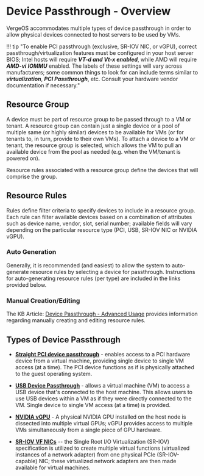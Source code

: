 # Device Passthrough - Overview

VergeOS accommodates multiple types of device passthrough in order to allow physical devices connected to host servers to be used by VMs.  

!!! tip "To enable PCI passthrough (exclusive, SR-IOV NIC, or vGPU), correct passthrough/virtualization features must be configured in your host server BIOS; Intel hosts will require ***VT-d and Vt-x enabled***, while AMD will require ***AMD-vi*** ***IOMMU*** enabled.  The labels of these settings will vary across manufacturers; some common things to look for can include terms similar to ***virtualization***, ***PCI Passthrough***, etc. Consult your hardware vendor documentation if necessary."

## Resource Group

A device must be part of resource group to be passed through to a VM or tenant.  A resource group can contain just a single device or a pool of multiple same (or highly similar) devices to be available for VMs (or for tenants to, in turn, provide to their own VMs).  To attach a device to a VM or tenant, the resource group is selected, which allows the VM to pull an available device from the pool as needed (e.g. when the VM/tenant is powered on).  

Resource rules associated with a resource group define the devices that will comprise the group.

## Resource Rules

Rules define filter criteria to specify devices to include in a resource group. Each rule can filter available devices based on a combination of attributes such as device name, vendor, slot, serial number; available fields will vary depending on the particular resource type (PCI, USB, SR-IOV NIC or NVIDIA vGPU).  

### Auto Generation

Generally, it is recommended (and easiest) to allow the system to auto-generate resource rules by selecting a device for passthrough.  Instructions for auto-generating resource rules (per type) are included in the links provided below.

### Manual Creation/Editing
The KB Article: [Device Passthrough - Advanced Usage](/product-guide/devpass-advanced) provides information regarding manually creating and editing resource rules.

## Types of Device Passthrough

* [**Straight PCI device passthrough**](/product-guide/generic-pcipass) - enables access to a PCI hardware device from a virtual machine, providing single device to single VM access (at a time). The PCI device functions as if is physically attached to the guest operating system.  

* [**USB Device Passthrough**](/product-guide/usbpassthrough) - allows a virtual machine (VM) to access a USB device that's connected to the host machine. This allows users to use USB devices within a VM as if they were directly connected to the VM. Single device to single VM access (at a time) is provided.

* [**NVIDIA vGPU**](/product-guide/nvidiaGPU) - A physical NVIDIA GPU installed on the host node is dissected into multiple virtual GPUs; vGPU provides access to multiple VMs simultaneously from a single piece of GPU hardware.

* [**SR-IOV VF NICs**](/kb-template.mdproduct-guide/sriov) -- the Single Root I/O Virtualization (SR-IOV) specification is utilized to create multiple virtual functions (virtualized instances of a network adapter) from one physical PCIe (SR-IOV-capable) NIC; these virtualized network adapters are then made available for virtual machines.
